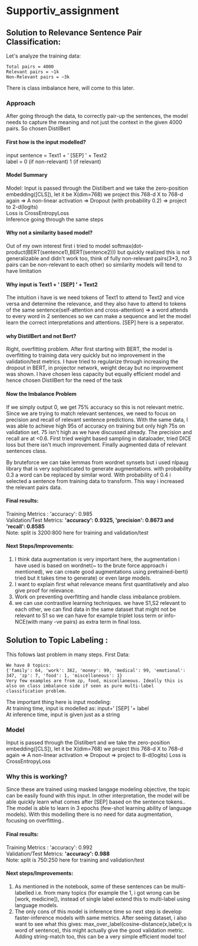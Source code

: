 # Supportiv_assignment
## Solution to Relevance Sentence Pair Classification:

Let's analyze the training data:
```
Total pairs = 4000
Relevant pairs = ~1k
Non-Relevant pairs = ~3k
```
There is class imbalance here, will come to this later.

### Approach
After going through the data, to correctly pair-up the sentences, the model needs to capture the meaning and not just the context in the given 4000 pairs. So chosen DistilBert <br>

#### First how is the input modelled? <br>
input sentence = Text1 + ' [SEP] ' + Text2 <br>
label = 0 (if non-relevant) 1 (if relevant) <br>
#### Model Summary
Model:
Input is passed through the Distilbert and we take the zero-position embedding([CLS]), let it be X(dim=768)
we project this 768-d X to 768-d again => A non-linear activation => Dropout (with probability 0.2) => project to 2-d(logits) <br>
Loss is CrossEntropyLoss <br>
Inference going through the same steps

#### Why not a similarity based model?
Out of my own interest first i tried to model softmax(dot-product(BERT(sentence1),BERT(sentence2))) but quickly realized this is not generalizable and didn't work too, think of fully non-relevant pairs(3*3, no 3 pairs can be non-relevant to each other) so similarity models will tend to have limitation

#### Why input is Text1 + ' [SEP] ' + Text2
The intuition i have is we need tokens of Text1 to attend to Text2 and vice versa and determine the relevance, and they also have to attend to tokens of the same sentence(self-attention and cross-attention) => a word attends to every word in 2 sentences so we can make a sequence and let the model learn the correct interpretations and attentions. [SEP] here is a seperator.

#### why DistilBert and not Bert?

Right, overfitting problem.
After first starting with BERT, the model is overfitting to training data very quickly but no improvement in the validation/test metrics. I have tried to regularize through increasing the dropout in BERT, in projector network, weight decay but no improvement was shown. I have chosen less capacity but equally efficient model and hence chosen DistilBert for the need of the task

#### Now the Imbalance Problem
If we simply output 0, we get 75% accuracy so this is not relevant metric. Since we are trying to match relevant sentences, we need to focus on precision and recall of relevant sentence predictions.
With the same data, I was able to achieve high 95s of accuracy on training but only high 75s on validation set. 75 isn't high as we have discussed already. The precision and recall are at <0.6. First tried weight based sampling in dataloader, tried DICE loss but there isn't much improvement. Finally augmented data of relevant sentences class.

By bruteforce we can take lemmas from wordnet synsets but i used nlpaug library that is very sophisticated to generate augmentations. with probability 0.3 a word can be replaced by similar word. With probability of 0.4 i selected a sentence from training data to transform. This way i increased the relevant pairs data. 

#### Final results:
Training Metrics       :  'accuracy': 0.985 <br>
Validation/Test Metrics:  **'accuracy': 0.9325, 'precision': 0.8673 and 'recall': 0.8585** <br>
Note: split is 3200:800 here for training and validation/test

#### Next Steps/Improvements:
1. I think data augmentation is very important here, the augmentation i have used is based on wordnet(~ to the brute force approach i mentioned), we can create good augmentations using pretrained-bert(i tried but it takes time to generate) or even large models. 
2. I want to explain first what relevance means first quantitatively and also give proof for relevance. 
3. Work on preventing overfitting and handle class imbalance problem. 
4. we can use contrastive learning techniques. we have S1,S2 relevant to each other, we can find data in the same dataset that might not be relevant to S1 so we can have for example triplet loss term or info-NCE(with many -ve pairs) as extra term in final loss.

## Solution to Topic Labeling :
This follows last problem in many steps.
First Data:
```
We have 8 topics:
{'family': 64, 'work': 382, 'money': 99, 'medical': 99, 'emotional': 347, 'zp': 7, 'food': 1, 'miscellaneous': 1}
Very few examples are from zp, food, miscellaneous. Ideally this is also on class imbalance side if seen as pure multi-label classification problem.
```

The important thing here is input modeling: <br>
At training time, input is modelled as: input+' [SEP] '+ label <br>
At inference time, input is given just as a string

### Model
Input is passed through the Distilbert and we take the zero-position embedding([CLS]), let it be X(dim=768)
we project this 768-d X to 768-d again => A non-linear activation => Dropout => project to 8-d(logits)
Loss is CrossEntropyLoss

### Why this is working?
Since these are trained using masked langage modeling objective, the topic can be easily found with this input. In other interpretation, the model will be able quickly learn what comes after [SEP] based on the sentence tokens.. The model is able to learn in 3 epochs (few-shot learning ability of language models). With this modelling there is no need for data augmentation, focusing on overfitting..

#### Final results:
Training Metrics       :  'accuracy': 0.992 <br>
Validation/Test Metrics:  **'accuracy': 0.988** <br>
Note: split is 750:250 here for training and validation/test

#### Next steps/Improvements:
1. As mentioned in the notebook, some of these sentences can be multi-labelled i.e. from many topics (for example the 1, i got wrong can be [work, medicine]), instead of single label extend this to multi-label using language models.
2. The only cons of this model is inference time so next step is develop faster-inference models with same metrics. After seeing dataset, i also want to see what this gives: max_over_label(cosine-distance(x,label);x is word of sentence), this might actually give the good validation metric. Adding string-match too, this can be a very simple efficient model too!   
